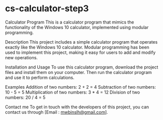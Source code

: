 # cs-calculator-step3
Calculator Program
This is a calculator program that mimics the functionality of the Windows 10 calculator, implemented using modular programming.

Description
This project includes a simple calculator program that operates exactly like the Windows 10 calculator. Modular programming has been used to implement this project, making it easy for users to add and modify new operations.

Installation and Usage
To use this calculator program, download the project files and install them on your computer. Then run the calculator program and use it to perform calculations.

Examples
Addition of two numbers: 2 + 2 = 4
Subtraction of two numbers: 10 - 5 = 5
Multiplication of two numbers: 3 * 4 = 12
Division of two numbers: 20 / 4 = 5


Contact me
To get in touch with the developers of this project, you can contact us through [Email : mwbinslh@gmail.com].

